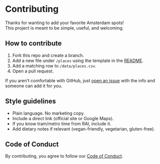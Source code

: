 # Contributing

Thanks for wanting to add your favorite Amsterdam spots!  
This project is meant to be simple, useful, and welcoming.  

## How to contribute

1. Fork this repo and create a branch.  
2. Add a new file under `/places` using the template in the [README](README.md).  
3. Add a matching row to `/data/places.csv`.  
4. Open a pull request.  

If you aren’t comfortable with GitHub, just [open an issue](../../issues) with the info and someone can add it for you.  

## Style guidelines

- Plain language. No marketing copy.  
- Include a direct link (official site or Google Maps).  
- If you know tram/metro time from RAI, include it.  
- Add dietary notes if relevant (vegan-friendly, vegetarian, gluten-free).  

## Code of Conduct

By contributing, you agree to follow our [Code of Conduct](CODE_OF_CONDUCT.md).  
